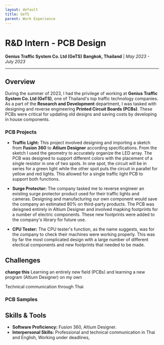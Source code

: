 ```yaml
---
layout: default
title: GeTS
parent: Work Experience
---
```


# R&D Intern - PCB Design
**Genius Traffic System Co. Ltd (GeTS)**
**Bangkok, Thailand** | *May 2023 - July 2023*

---

## Overview
During the summer of 2023, I had the privilege of working at **Genius Traffic System Co. Ltd (GeTS)**, one of Thailand's top traffic technology companies. As a part of the **Research and Development** department, I was tasked with designing and reverse engineering **Printed Circuit Boards (PCBs)**. These PCBs were critical for updating old designs and saving costs by developing in house components. 

### PCB Projects
- **Traffic Light:** This project involved designing and importing a sketch from **Fusion 360** to **Atlium Designer** according specifications. From the sketch I used the geometry to accurately organize the LED array. The PCB was designed to support different colors with the placement of a single resistor in one of two spots. In one spot, the circuit will be in series for a green light while the other spot puts the circuit in parallel for yellow and red lights. This allowed for a single traffic light PCB to support both functions. 

- **Surge Protector:** The company tasked me to reverse engineer an existing surge protector product used for their traffic lights and cameras. Designing and manufacturing our own component would save the company an estimated 80% on third-party products. The PCB was deisgned entirely in Altium Designer and involved mapking footprints for a number of electric components. These new footprints were added to the company's library for future use.

- **CPU Tester:** The CPU tester's function, as the name suggests, was for the company to check their machines were working properly. This was by far the most complicated design with a large number of different electical components and new footprints that needed to be made. 

## Challenges
**change this** Learning an entirely new field (PCBs) and learning a new program (Altium Designer) on my own

Technical communication through Thai

### PCB Samples

## Skills & Tools
- **Software Proficiency:** Fusion 360, Altium Designer.
- **Interpersonal Skills:** Professional and technical communication in Thai and English, Working under deadlines, 